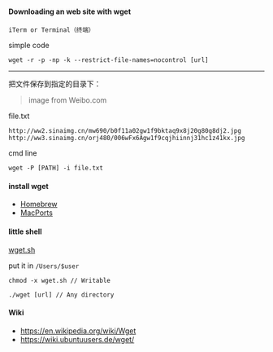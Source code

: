 #### Downloading an web site with wget

`iTerm or Terminal（终端）`

simple code

```
wget -r -p -np -k --restrict-file-names=nocontrol [url]
```

---

把文件保存到指定的目录下：

> image from Weibo.com

file.txt
```
http://ww2.sinaimg.cn/mw690/b0f11a02gw1f9bktaq9x8j20g80g8dj2.jpg
http://ww3.sinaimg.cn/orj480/006wFx6Agw1f9cqjhiinnj31hc1z41kx.jpg
```

cmd line

```
wget -P [PATH] -i file.txt
```

#### install wget

- [Homebrew](http://brew.sh/)
- [MacPorts](https://www.macports.org/)

#### little shell

[wget.sh](./wget.sh)

put it in `/Users/$user`

```
chmod -x wget.sh // Writable

./wget [url] // Any directory
```

#### Wiki

- https://en.wikipedia.org/wiki/Wget
- https://wiki.ubuntuusers.de/wget/
